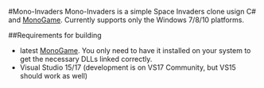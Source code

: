 #Mono-Invaders
Mono-Invaders is a simple Space Invaders clone usign C# and [MonoGame](https://github.com/MonoGame/MonoGame).
Currently supports only the Windows 7/8/10 platforms.

##Requirements for building
 - latest [MonoGame](https://github.com/MonoGame/MonoGame). You only need to have it installed on your system to get the necessary DLLs linked correctly.
 - Visual Studio 15/17 (development is on VS17 Community, but VS15 should work as well)
 
 